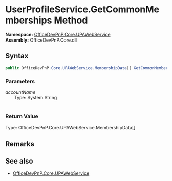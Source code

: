 # UserProfileService.GetCommonMemberships Method  
  

**Namespace:** [OfficeDevPnP.Core.UPAWebService](OfficeDevPnP.Core.UPAWebService.md)  
**Assembly:** OfficeDevPnP.Core.dll  
## Syntax
```C#
public OfficeDevPnP.Core.UPAWebService.MembershipData[] GetCommonMemberships(String accountName)
```
### Parameters
*accountName*  
&emsp;&emsp;Type: System.String  
&emsp;&emsp;  
  
### Return Value
Type: OfficeDevPnP.Core.UPAWebService.MembershipData[]  

## Remarks 

## See also
- [OfficeDevPnP.Core.UPAWebService](OfficeDevPnP.Core.UPAWebService.md)
